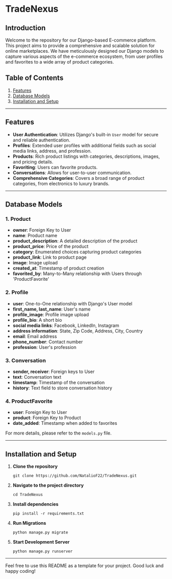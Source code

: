 # TradeNexus


## Introduction

Welcome to the repository for our Django-based E-commerce platform. This project aims to provide a comprehensive and scalable solution for online marketplaces. We have meticulously designed our Django models to capture various aspects of the e-commerce ecosystem, from user profiles and favorites to a wide array of product categories.

## Table of Contents

1. [Features](#features)
2. [Database Models](#database-models)
3. [Installation and Setup](#installation-and-setup)

---

## Features

- **User Authentication**: Utilizes Django's built-in `User` model for secure and reliable authentication.
- **Profiles**: Extended user profiles with additional fields such as social media links, address, and profession.
- **Products**: Rich product listings with categories, descriptions, images, and pricing details.
- **Favoriting**: Users can favorite products.
- **Conversations**: Allows for user-to-user communication.
- **Comprehensive Categories**: Covers a broad range of product categories, from electronics to luxury brands.

---

## Database Models

### 1. Product

- **owner**: Foreign Key to User
- **name**: Product name
- **product_description**: A detailed description of the product
- **product_price**: Price of the product
- **category**: Enumerated choices capturing product categories
- **product_link**: Link to product page
- **image**: Image upload
- **created_at**: Timestamp of product creation
- **favorited_by**: Many-to-Many relationship with Users through 'ProductFavorite'

### 2. Profile

- **user**: One-to-One relationship with Django's User model
- **first_name, last_name**: User's name
- **profile_image**: Profile image upload
- **profile_bio**: A short bio
- **social media links**: Facebook, LinkedIn, Instagram
- **address information**: State, Zip Code, Address, City, Country
- **email**: Email address
- **phone_number**: Contact number
- **profession**: User's profession

### 3. Conversation

- **sender, receiver**: Foreign keys to User
- **text**: Conversation text
- **timestamp**: Timestamp of the conversation
- **history**: Text field to store conversation history

### 4. ProductFavorite

- **user**: Foreign Key to User
- **product**: Foreign Key to Product
- **date_added**: Timestamp when added to favorites

For more details, please refer to the `models.py` file.

---

## Installation and Setup

1. **Clone the repository**
    ```
    git clone https://github.com/NatalioF22/TradeNexus.git
    ```

2. **Navigate to the project directory**
    ```
    cd TradeNexus
    ```

3. **Install dependencies**
    ```
    pip install -r requirements.txt
    ```

4. **Run Migrations**
    ```
    python manage.py migrate
    ```

5. **Start Development Server**
    ```
    python manage.py runserver
    ```

---

Feel free to use this README as a template for your project. Good luck and happy coding!

